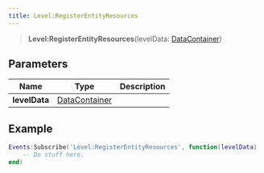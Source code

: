 ```yaml
---
title: Level:RegisterEntityResources
---
```


> **Level:RegisterEntityResources**(levelData: [DataContainer](/vext/ref/shared/type/datacontainer))

## Parameters

| Name | Type | Description |
| ---- | ---- | ----------- |
| **levelData** | [DataContainer](/vext/ref/shared/type/datacontainer) |  |

## Example

```lua
Events:Subscribe('Level:RegisterEntityResources', function(levelData)
    -- Do stuff here.
end)
```

